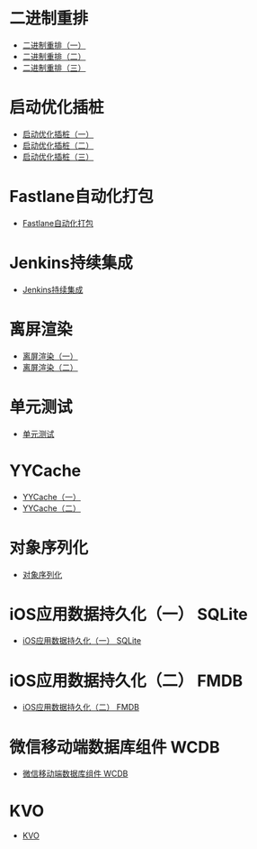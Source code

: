 # 二进制重排
- [二进制重排（一）](https://github.com/jonytangtech/ios/blob/main/doc/iOS%20%E4%BA%8C%E8%BF%9B%E5%88%B6%E9%87%8D%E6%8E%92(%E4%B8%80).md)
- [二进制重排（二）](https://github.com/jonytangtech/ios/blob/main/doc/iOS%20%E4%BA%8C%E8%BF%9B%E5%88%B6%E9%87%8D%E6%8E%92(%E4%B8%89).md)
- [二进制重排（三）](https://github.com/jonytangtech/ios/blob/main/doc/iOS%20%E4%BA%8C%E8%BF%9B%E5%88%B6%E9%87%8D%E6%8E%92(%E4%BA%8C).md)

# 启动优化插桩
- [启动优化插桩（一）](https://github.com/jonytangtech/ios/blob/main/doc/iOS%20%E5%90%AF%E5%8A%A8%E4%BC%98%E5%8C%96clang%E6%8F%92%E6%A1%A9(%E4%B8%80).md)
- [启动优化插桩（二）](https://github.com/jonytangtech/ios/blob/main/doc/iOS%20%E5%90%AF%E5%8A%A8%E4%BC%98%E5%8C%96clang%E6%8F%92%E6%A1%A9(%E4%BA%8C).md)
- [启动优化插桩（三）](https://github.com/jonytangtech/ios/blob/main/doc/iOS%20%E5%90%AF%E5%8A%A8%E4%BC%98%E5%8C%96clang%E6%8F%92%E6%A1%A9(%E4%B8%89).md)

# Fastlane自动化打包
- [Fastlane自动化打包](https://github.com/jonytangtech/ios/blob/main/doc/iOS%20Fastlane(%E4%B8%80).md)

# Jenkins持续集成
- [Jenkins持续集成](https://github.com/jonytangtech/ios/blob/main/doc/iOS%20Jenkins%E6%8C%81%E7%BB%AD%E9%9B%86%E6%88%90.md)

# 离屏渲染
- [离屏渲染（一）](https://github.com/jonytangtech/ios/blob/main/doc/iOS%20%E7%A6%BB%E5%B1%8F%E6%B8%B2%E6%9F%93(%E4%B8%80).md)
- [离屏渲染（二）](https://github.com/jonytangtech/ios/blob/main/doc/iOS%20%E7%A6%BB%E5%B1%8F%E6%B8%B2%E6%9F%93(%E4%BA%8C).md)

# 单元测试
- [单元测试](https://github.com/jonytangtech/ios/blob/main/doc/iOS%20%E5%8D%95%E5%85%83%E6%B5%8B%E8%AF%95.md)

# YYCache
- [YYCache（一）](https://github.com/jonytangtech/ios/blob/main/doc/iOS%20YYCache(%E4%B8%80).md)
- [YYCache（二）](https://github.com/jonytangtech/ios/blob/main/doc/iOS%20YYCache(%E4%BA%8C).md)

# 对象序列化
- [对象序列化](https://github.com/jonytangtech/ios/blob/main/doc/iOS%20%E5%AF%B9%E8%B1%A1%E5%BA%8F%E5%88%97%E5%8C%96.md)

# iOS应用数据持久化（一） SQLite
- [iOS应用数据持久化（一） SQLite](https://github.com/jonytangtech/ios/blob/main/doc/iOS%20SQLite.md)

# iOS应用数据持久化（二） FMDB
- [iOS应用数据持久化（二） FMDB](https://github.com/jonytangtech/ios/blob/main/doc/iOS%20FMDB.md)

# 微信移动端数据库组件 WCDB
- [微信移动端数据库组件 WCDB](https://github.com/jonytangtech/ios/blob/main/doc/iOS%20WCDB.md)

# KVO
- [KVO](https://github.com/jonytangtech/ios/blob/main/doc/iOS%20KVO.md)
